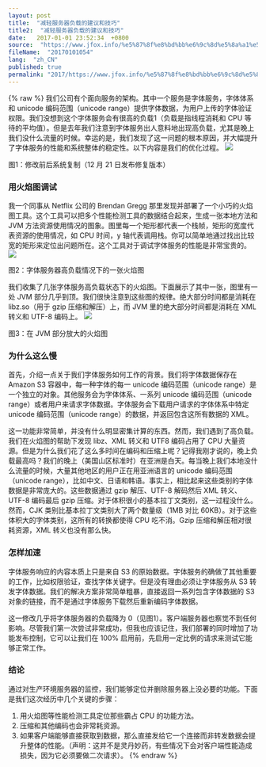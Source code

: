 ```yaml
---
layout: post
title:  "减轻服务器负载的建议和技巧"
title2:  "减轻服务器负载的建议和技巧"
date:   2017-01-01 23:52:34  +0800
source:  "https://www.jfox.info/%e5%87%8f%e8%bd%bb%e6%9c%8d%e5%8a%a1%e5%99%a8%e8%b4%9f%e8%bd%bd%e7%9a%84%e5%bb%ba%e8%ae%ae%e5%92%8c%e6%8a%80%e5%b7%a7.html"
fileName:  "20170101054"
lang:  "zh_CN"
published: true
permalink: "2017/https://www.jfox.info/%e5%87%8f%e8%bd%bb%e6%9c%8d%e5%8a%a1%e5%99%a8%e8%b4%9f%e8%bd%bd%e7%9a%84%e5%bb%ba%e8%ae%ae%e5%92%8c%e6%8a%80%e5%b7%a7.html"
---
```

{% raw %}
我们公司有个面向服务的架构。其中一个服务是字体服务，字体体系和 unicode 编码范围（unicode range）提供字体数据，为用户上传的字体验证权限。我们没想到这个字体服务会有很高的负载1（负载是指线程消耗和 CPU 等待的平均值）。但是去年我们注意到字体服务出人意料地出现高负载，尤其是晚上我们没什么流量的时候。幸运的是，我们发现了这一问题的根本原因，并大幅提升了字体服务的性能和系统整体的稳定性。以下内容是我们的优化过程。
![](/wp-content/uploads/2017/07/1499179177.png) 
 
   图1：修改前后系统复制（12 月 21 日发布修复版本） 
  
 

### 用火焰图调试

我一个同事从 Netflix 公司的 Brendan Gregg 那里发现并部署了一个小巧的火焰图工具。这个工具可以把多个性能检测工具的数据结合起来，生成一张本地方法和 JVM 方法资源使用情况的图象。图里每一个矩形都代表一个栈帧，矩形的宽度代表资源的使用情况，如 CPU 时间，y 轴代表调用栈。你可以简单地通过找出比较宽的矩形来定位出问题所在。这个工具对于调试字体服务的性能是非常宝贵的。
![](/wp-content/uploads/2017/07/1499179178.png) 
 
   图2：字体服务器高负载情况下的一张火焰图 
  
 

我们收集了几张字体服务高负载状态下的火焰图。下面展示了其中一张，图里有一处 JVM 部分几乎到顶。我们很快注意到这些图的规律。绝大部分时间都是消耗在 libz.so（用于 gzip 压缩和解压）上，而 JVM 里的绝大部分时间都是消耗在 XML 转义和 UTF-8 编码上。
![](/wp-content/uploads/2017/07/14991791781.png) 
 
   图3：在 JVM 部分放大的火焰图 
  
 

### 为什么这么慢

首先，介绍一点关于我们字体服务如何工作的背景。我们将字体数据保存在 Amazon S3 容器中，每一种字体的每一 unicode 编码范围（unicode range）是一个独立的对象。其他服务会为字体体系、一系列 unicode 编码范围（unicode range）或者用户来请求字体数据。字体服务会下载用户请求的字体体系中特定 unicode 编码范围（unicode range）的数据，并返回包含这所有数据的 XML。

这一功能非常简单，并没有什么明显密集计算的东西。然而，我们遇到了高负载。我们在火焰图的帮助下发现 libz、XML 转义和 UTF8 编码占用了 CPU 大量资源。但是为什么我们花了这么多时间在编码和压缩上呢？记得我刚才说的，晚上负载最高吗？我们的晚上（美国山区标准时）在亚洲是白天。每当晚上我们本地没什么流量的时候，大量其他地区的用户正在用亚洲语言的 unicode 编码范围（unicode range），比如中文、日语和韩语。事实上，相比起来这些类别的字体数据是非常庞大的。这些数据通过 gzip 解压、UTF-8 解码然后 XML 转义、UTF-8 编码最后 gzip 压缩。对于体积很小的基本拉丁文类别，这一过程没什么。然而，CJK 类别比基本拉丁文类别大了两个数量级（1MB 对比 60KB）。对于这些体积大的字体类别，这所有的转换都使得 CPU 吃不消。Gzip 压缩和解压相对很耗资源，XML 转义也没有那么快。

### 怎样加速

字体服务响应的内容本质上只是来自 S3 的原始数据。字体服务的确做了其他重要的工作，比如权限验证，查找字体关键字。但是没有理由必须让字体服务从 S3 转发字体数据。我们的解决方案非常简单粗暴，直接返回一系列包含字体数据的 S3 对象的链接，而不是通过字体服务下载然后重新编码字体数据。

这一修改几乎将字体服务器的负载降为 0（见图1）。客户端服务器也察觉不到任何影响。尽管我们第一次尝试非常成功，但我也应该记住，我们部署的同时增加了功能发布控制，它可以让我们在 100% 启用前，先启用一定比例的请求来测试它能够正常工作。

### 结论

通过对生产环境服务器的监控，我们能够定位并删除服务器上没必要的功能。下面是我们这次经历中几个关键的步骤：

1. 用火焰图等性能检测工具定位那些霸占 CPU 的功能方法。
2. 压缩和其他编码也会非常耗资源。
3. 如果客户端能够直接获取到数据，那么直接发给它一个连接而非转发数据会提升整体的性能。（声明：这并不是灵丹妙药，有些情况下会对客户端性能造成损失，因为它必须要做二次请求）。
{% endraw %}
